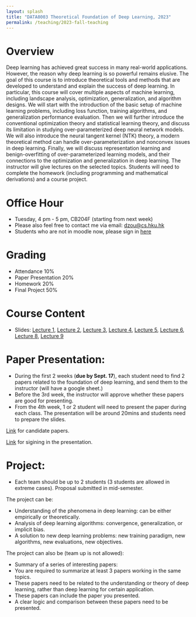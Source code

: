 ```yaml
---
layout: splash
title: "DATA8003 Theoretical Foundation of Deep Learning, 2023"
permalink: /teaching/2023-fall-teaching
---
```

# Overview

Deep learning has achieved great success in many real-world applications. However, the reason why deep learning is so powerful remains elusive. The goal of this course is to introduce theoretical tools and methods that are developed to understand and explain the success of deep learning. In particular, this course will cover multiple aspects of machine learning, including landscape analysis, optimization, generalization, and algorithm designs. We will start with the introduction of the basic setup of machine learning problems, including loss function, training algorithms, and generalization performance evaluation. Then we will further introduce the conventional optimization theory and statistical learning theory, and discuss its limitation in studying over-parameterized deep neural network models. We will also introduce the neural tangent kernel (NTK) theory, a modern theoretical method can handle over-parameterization and nonconvex issues in deep learning. Finally, we will discuss representation learning and benign-overfitting of over-parameterized learning models, and their connections to the optimization and generalization in deep learning. The instructor will give lectures on the selected topics. Students will need to complete the homework (including programming and mathematical derivations) and a course project. 

# Office Hour

* Tuesday, 4 pm - 5 pm, CB204F (starting from next week)
* Please also feel free to contact me via email: dzou@cs.hku.hk
* Students who are not in moodle now, please sign in [here](https://docs.google.com/spreadsheets/d/1RuIH3ouuec79pqY82TyZzXA5Ww83JJXDRj8h7gIM2KM/edit?usp=sharing)


# Grading

* Attendance 10%
* Paper Presentation 20%
* Homework 20%
* Final Project 50%

# Course Content

* Slides: [Lecture 1](https://drive.google.com/file/d/1Z3JX-ULSwMEtNRB5h08BKIGuTMo5vdK2/view?usp=sharing), [Lecture 2](https://drive.google.com/file/d/1KquUvsSpr0uRECIEV0atQIbZx4q7GZI5/view?usp=sharing), [Lecture 3](https://drive.google.com/file/d/18BgwcC43VIT0rEk_8vrcIX7_BniVXOJS/view?usp=sharing), [Lecture 4](https://drive.google.com/file/d/1fYmVasCykf2BXtzIAGBbEEe_Km130937/view?usp=sharing), [Lecture 5](https://drive.google.com/file/d/1kolCqbUUMK8Thr0TIFM8w69__oxF31YG/view?usp=sharing), [Lecture 6](https://drive.google.com/file/d/1jfLbFkjckKHOPJg_m_TLBY32MMDqW572/view?usp=sharing), [Lecture 8](https://drive.google.com/file/d/1-nBpBZ9StNAqYIf7-cGhrj6rhigBll_-/view?usp=sharing), [Lecture 9](https://drive.google.com/file/d/1N0K0I-sePXv6MNzmVxJDA1c_uwRcRPJj/view?usp=sharing)

# Paper Presentation:

- During the first 2 weeks (**due by Sept. 17**), each student need to find 2 papers related to the foundation of deep learning, and send them to the instructor (will have a google sheet.)
- Before the 3rd week, the instructor will approve whether these papers are good for presenting.
- From the 4th week, 1 or 2 student will need to present the paper during each class. The presentation will be around 20mins and students need to prepare the slides.

[Link](https://docs.google.com/spreadsheets/d/1x28YI76M9YFGUJz9t86_vosgge2W3yFWax2FzjdcBwg/edit?usp=sharing) for candidate papers.

[Link](https://docs.google.com/spreadsheets/d/1Vy2BV6UwIZDsG0olsjJtio19ZKyQR5QuIakHJXV6j24/edit?usp=sharing) for sigining in the presentation.

# Project:

* Each team should be up to 2 students (3 students are allowed in extreme cases). Proposal submitted in mid-semester.

The project can be:

- Understanding of the phenomena in deep learning: can be either empirically or theoretically.
- Analysis of deep learning algorithms: convergence, generalization, or implicit bias.
- A solution to new deep learning problems: new training paradigm, new algorithms, new evaluations, new objectives.

The project can also be (team up is not allowed):

- Summary of a series of interesting papers:
- You are required to summarize at least 3 papers working in the same topics.
- These papers need to be related to the understanding or theory of deep learning, rather than deep learning for certain application.
- These papers can include the paper you presented.
- A clear logic and comparison between these papers need to be presented.



